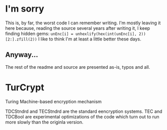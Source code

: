 # I'm sorry
This is, by far, the worst code I can remember writing. I'm mostly leaving it here because, reading the source several years after writing it, I keep finding hidden gems:
`unEnc[i] = unhexlify(hex(int(unEnc[i], 2))[2:].zfill(2))`
I like to think I'm at least a little better these days.

## Anyway...
The rest of the readme and source are presented as-is, typos and all.

# TurCrypt
Turing Machine-based encryption mechanism

TDCStndrd and TECStndrd are the standard eencryption systems. TEC and TDCBool are experimental optimizations of the code which turn out to run more slowly than the originla version.
